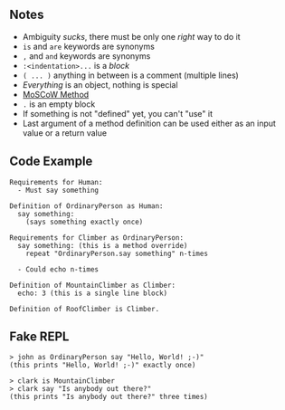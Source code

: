 Notes
-----

* Ambiguity *sucks*, there must be only one _right_ way to do it
* `is` and `are` keywords are synonyms
* `,` and `and` keywords are synonyms
* `:<indentation>...` is a _block_
* `( ... )` anything in between is a comment (multiple lines)
* _Everything_ is an object, nothing is special
* [MoSCoW Method](http://www.projectsmart.co.uk/moscow-method.php)
* `.` is an empty block
* If something is not "defined" yet, you can't "use" it
* Last argument of a method definition can be used either as an input value or a return value

Code Example
------------

```
Requirements for Human:
  - Must say something

Definition of OrdinaryPerson as Human:
  say something:
    (says something exactly once)

Requirements for Climber as OrdinaryPerson:
  say something: (this is a method override)
    repeat "OrdinaryPerson.say something" n-times

  - Could echo n-times

Definition of MountainClimber as Climber:
  echo: 3 (this is a single line block)

Definition of RoofClimber is Climber.
```

Fake REPL
---------

```
> john as OrdinaryPerson say "Hello, World! ;-)"
(this prints "Hello, World! ;-)" exactly once)

> clark is MountainClimber
> clark say "Is anybody out there?"
(this prints "Is anybody out there?" three times)
```
